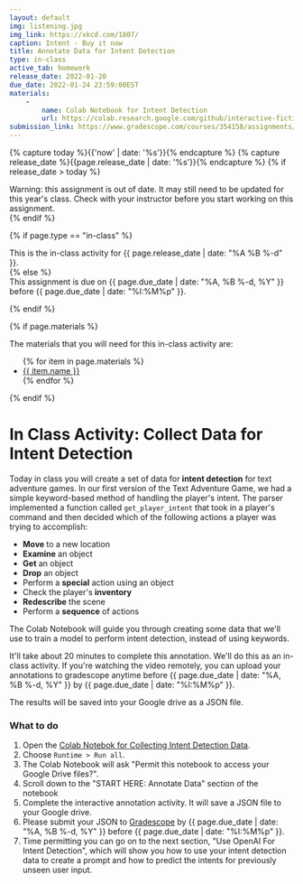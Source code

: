 ```yaml
---
layout: default
img: listening.jpg
img_link: https://xkcd.com/1807/
caption: Intent - Buy it now 
title: Annotate Data for Intent Detection
type: in-class
active_tab: homework
release_date: 2022-01-20
due_date: 2022-01-24 23:59:00EST
materials:
    - 
        name: Colab Notebook for Intent Detection
        url: https://colab.research.google.com/github/interactive-fiction-class/interactive-fiction-class.github.io/blob/master/in_class_activities/intent-detection/Collect_Intent_Detection_Data.ipynb
submission_link: https://www.gradescope.com/courses/354158/assignments/1789712/
---
```


<!-- Check whether the assignment is ready to release -->
{% capture today %}{{'now' | date: '%s'}}{% endcapture %}
{% capture release_date %}{{page.release_date | date: '%s'}}{% endcapture %}
{% if release_date > today %} 
<div class="alert alert-danger">
Warning: this assignment is out of date.  It may still need to be updated for this year's class.  Check with your instructor before you start working on this assignment.
</div>
{% endif %}
<!-- End of check whether the assignment is up to date -->



{% if page.type == "in-class" %}
<!-- In class activity -->
<div class="alert alert-info">
This is the in-class activity for {{ page.release_date | date: "%A %B %-d" }}.
</div>
{% else %}
<!-- Homework assignment -->
<div class="alert alert-info">
This assignment is due on {{ page.due_date | date: "%A, %B %-d, %Y" }} before {{ page.due_date | date: "%I:%M%p" }}. 
</div>

{% endif %}

{% if page.materials %}
<div class="alert alert-info">
The materials that you will need for this in-class activity are:
<ul>
{% for item in page.materials %}
<li><a href="{{item.url}}">{{ item.name }}</a></li>
{% endfor %}
</ul>
</div>
{% endif %}



In Class Activity: Collect Data for Intent Detection
=============================================================

Today in class you will create a set of data for **intent detection** for text adventure games.  In our first version of the Text Adventure Game, we had a simple keyword-based method of handling the player's intent.  The parser implemented a function called `get_player_intent` that took in a player's command and then decided which of the following actions a player was trying to accomplish:
* **Move** to a new location
* **Examine** an object
* **Get** an object
* **Drop** an object
* Perform a **special** action using an object
* Check the player's **inventory**
* **Redescribe** the scene
* Perform a **sequence** of actions

The Colab Notebook will guide you through creating some data that we'll use to train a model to perform intent detection, instead of using keywords. 

It'll take about 20 minutes to complete this annotation. We'll do this as an in-class activity.   If you're watching the video remotely, you can upload your annotations to gradescope anytime before {{ page.due_date | date: "%A, %B %-d, %Y" }} by {{ page.due_date | date: "%I:%M%p" }}.

The results will be saved into your Google drive as a JSON file.  

### What to do

1. Open the [Colab Notebok for Collecting Intent Detection Data](https://colab.research.google.com/github/interactive-fiction-class/interactive-fiction-class.github.io/blob/master/in_class_activities/intent-detection/Collect_Intent_Detection_Data.ipynb).
2. Choose `Runtime > Run all`.
3. The Colab Notebook will ask "Permit this notebook to access your Google Drive files?".  
4. Scroll down to the "START HERE: Annotate Data" section of the notebook
5. Complete the interactive annotation activity.  It will save a JSON file to your Google drive.
6. Please submit your JSON to [Gradescope]({{page.submission_link}}) by {{ page.due_date | date: "%A, %B %-d, %Y" }} before {{ page.due_date | date: "%I:%M%p" }}. 
7. Time permitting you can go on to the next section, "Use OpenAI For Intent Detection", which will show you how to use your intent detection data to create a prompt and how to predict the intents for previously unseen user input.

